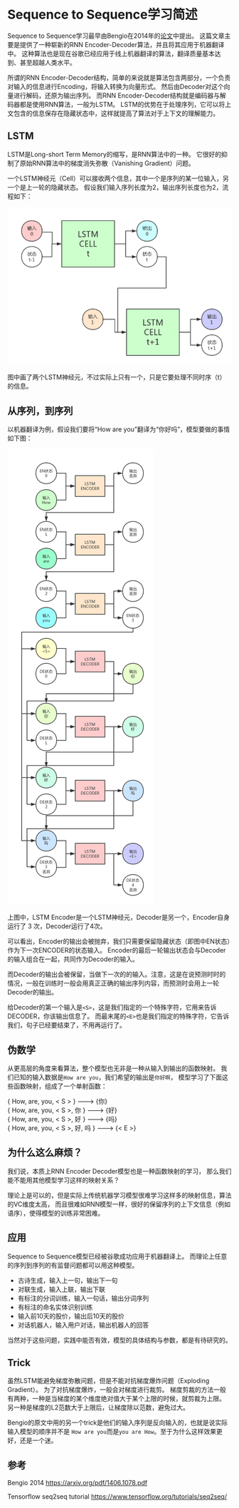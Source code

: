 
# Sequence to Sequence学习简述

Sequence to Sequence学习最早由Bengio在2014年的[论文](https://arxiv.org/pdf/1406.1078.pdf)中提出。
这篇文章主要是提供了一种崭新的RNN Encoder-Decoder算法，并且将其应用于机器翻译中。
这种算法也是现在谷歌已经应用于线上机器翻译的算法，翻译质量基本达到、甚至超越人类水平。

所谓的RNN Encoder-Decoder结构，简单的来说就是算法包含两部分，一个负责对输入的信息进行Encoding，将输入转换为向量形式。
然后由Decoder对这个向量进行解码，还原为输出序列。
而RNN Encoder-Decoder结构就是编码器与解码器都是使用RNN算法，一般为LSTM。
LSTM的优势在于处理序列，它可以将上文包含的信息保存在隐藏状态中，这样就提高了算法对于上下文的理解能力。

## LSTM

LSTM是Long-short Term Memory的缩写，是RNN算法中的一种。
它很好的抑制了原始RNN算法中的梯度消失弥散（Vanishing Gradient）问题。

一个LSTM神经元（Cell）可以接收两个信息，其中一个是序列的某一位输入，另一个是上一轮的隐藏状态。
假设我们输入序列长度为2，输出序列长度也为2，流程如下：

![LSTM.png](LSTM.png)

图中画了两个LSTM神经元，不过实际上只有一个，只是它要处理不同时序（t）的信息。

## 从序列，到序列

以机器翻译为例，假设我们要将“How are you”翻译为“你好吗”，模型要做的事情如下图：

![S2S翻译.png](S2S翻译.png)

上图中，LSTM Encoder是一个LSTM神经元，Decoder是另一个，Encoder自身运行了 3 次，Decoder运行了4次。

可以看出，Encoder的输出会被抛弃，我们只需要保留隐藏状态（即图中EN状态）作为下一次ENCODER的状态输入。
Encoder的最后一轮输出状态会与Decoder的输入组合在一起，共同作为Decoder的输入。

而Decoder的输出会被保留，当做下一次的的输入。注意，这是在说预测时时的情况，一般在训练时一般会用真正正确的输出序列内容，而预测时会用上一轮Decoder的输出。

给Decoder的第一个输入是`<S>`，这是我们指定的一个特殊字符，它用来告诉DECODER，你该输出信息了。
而最末尾的`<E>`也是我们指定的特殊字符，它告诉我们，句子已经要结束了，不用再运行了。

## 伪数学

从更高层的角度来看算法，整个模型也无非是一种从输入到输出的函数映射。
我们已知的输入数据是`How are you`，我们希望的输出是`你好啊`，
模型学习了下面这些函数映射，组成了一个单射函数：

{ How, are, you, < S > } ---> {你}  
{ How, are, you, < S >, 你 } ---> {好}  
{ How, are, you, < S >, 好 } ---> {吗}  
{ How, are, you, < S >, 好, 吗 } ---> {< E >}  

## 为什么这么麻烦？

我们说，本质上RNN Encoder Decoder模型也是一种函数映射的学习，
那么我们能不能用其他模型学习这样的映射关系？

理论上是可以的，但是实际上传统机器学习模型很难学习这样多的映射信息，算法的VC维度太高，
而且很难如RNN模型一样，很好的保留序列的上下文信息（例如语序），使得模型的训练非常困难。

## 应用

Sequence to Sequence模型已经被谷歌成功应用于机器翻译上。
而理论上任意的序列到序列的有监督问题都可以用这种模型。

* 古诗生成，输入上一句，输出下一句
* 对联生成，输入上联，输出下联
* 有标注的分词训练，输入一句话，输出分词序列
* 有标注的命名实体识别训练
* 输入前10天的股价，输出后10天的股价
* 对话机器人，输入用户对话，输出机器人的回答

当然对于这些问题，实践中能否有效，模型的具体结构与参数，都是有待研究的。

## Trick

虽然LSTM能避免梯度弥散问题，但是不能对抗梯度爆炸问题（Exploding Gradient）。
为了对抗梯度爆炸，一般会对梯度进行裁剪。
梯度剪裁的方法一般有两种，一种是当梯度的某个维度绝对值大于某个上限的时候，就剪裁为上限。
另一种是梯度的L2范数大于上限后，让梯度除以范数，避免过大。

Bengio的原文中用的另一个trick是他们的输入序列是反向输入的，也就是说实际输入模型的顺序并不是
`How are you`而是`you are How`。至于为什么这样效果更好，还是一个迷。

## 参考

Bengio 2014 https://arxiv.org/pdf/1406.1078.pdf

Tensorflow seq2seq tutorial https://www.tensorflow.org/tutorials/seq2seq/
